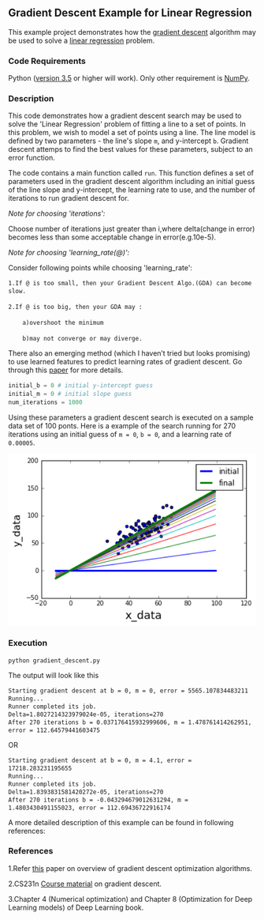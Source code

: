 ## Gradient Descent Example for Linear Regression
This example project demonstrates how the [gradient descent](http://en.wikipedia.org/wiki/Gradient_descent) algorithm may be used to solve a [linear regression](http://en.wikipedia.org/wiki/Linear_regression) problem. 

### Code Requirements
 Python ([version 3.5](https://www.python.org/doc/versions/) or higher will work). 
 Only other requirement is [NumPy](http://www.numpy.org/).

### Description
This code demonstrates how a gradient descent search may be used to solve the 'Linear Regression' problem of fitting a line to a set of points. In this problem, we wish to model a set of points using a line. The line model is defined by two parameters - the line's slope `m`, and y-intercept `b`. Gradient descent attemps to find the best values for these parameters, subject to an error function.

The code contains a main function called `run`. This function defines a set of parameters used in the gradient descent algorithm including an initial guess of the line slope and y-intercept, the learning rate to use, and the number of iterations to run gradient descent for. 

*Note for choosing 'iterations':*

Choose number of iterations just greater than i,where delta(change in error) becomes less than some acceptable change in error(e.g.10e-5).

*Note for choosing 'learning_rate(@)':*

Consider following points while choosing 'learning_rate':

	1.If @ is too small, then your Gradient Descent Algo.(GDA) can become slow.

	2.If @ is too big, then your GDA may :

		a)overshoot the minimum

		b)may not converge or may diverge.

There also an emerging method (which I haven’t tried but looks promising) to use learned features to predict learning rates of gradient descent. Go through this [paper](https://arxiv.org/abs/1606.04474) for more details.

```python
initial_b = 0 # initial y-intercept guess
initial_m = 0 # initial slope guess
num_iterations = 1000 
``` 

Using these parameters a gradient descent search is executed on a sample data set of 100 ponts. 
Here is a example of the search running for 270 iterations using an initial guess of `m = 0`, `b = 0`, and a learning rate of `0.00005`.

<img src="https://github.com/pganeshGapps/gradient_descent/blob/master/plot_01.png" width="580">

### Execution

```
python gradient_descent.py
```

The output will look like this

```
Starting gradient descent at b = 0, m = 0, error = 5565.107834483211
Running...
Runner completed its job.
Delta=1.8027214323979024e-05, iterations=270
After 270 iterations b = 0.037176415932999606, m = 1.478761414262951, error = 112.64579441603475
```
OR

```
Starting gradient descent at b = 0, m = 4.1, error = 17218.283231195655
Running...
Runner completed its job.
Delta=1.8393831581420272e-05, iterations=270
After 270 iterations b = -0.043294679012631294, m = 1.4803430491155023, error = 112.69436722916174

```

A more detailed description of this example can be found in following references:

### References

1.Refer [this](https://arxiv.org/abs/1609.04747) paper on overview of gradient descent optimization algorithms.

2.CS231n [Course material](http://cs231n.github.io/neural-networks-3/) on gradient descent.

3.Chapter 4 (Numerical optimization) and Chapter 8 (Optimization for Deep Learning models) of Deep Learning book.